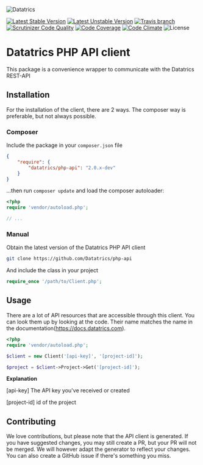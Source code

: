 ![Datatrics](https://www.datatrics.com/wp-content/themes/datatrics/assets/img/logo/logo.png)

[![Latest Stable Version](https://img.shields.io/packagist/v/datatrics/php-api.svg)](https://packagist.org/packages/datatrics/php-api)
[![Latest Unstable Version](http://img.shields.io/packagist/vpre/datatrics/php-api.svg)](https://packagist.org/packages/datatrics/php-api)
[![Travis branch](https://img.shields.io/travis/Datatrics/php-api/2.0.svg)](https://travis-ci.org/Datatrics/php-api)
[![Scrutinizer Code Quality](https://scrutinizer-ci.com/g/Datatrics/php-api/badges/quality-score.png?b=2.0)](https://scrutinizer-ci.com/g/Datatrics/php-api/?branch=2.0)
[![Code Coverage](https://scrutinizer-ci.com/g/Datatrics/php-api/badges/coverage.png?b=2.0)](https://scrutinizer-ci.com/g/Datatrics/php-api/?branch=2.0)
[![Code Climate](https://img.shields.io/codeclimate/github/datatrics/php-api.svg)](https://codeclimate.com/repos/58fc98489c3fbc02860009e3)
![License](http://img.shields.io/badge/license-MIT-green.svg)

# Datatrics PHP API client
This package is a convenience wrapper to communicate with the Datatrics REST-API

## Installation
For the installation of the client, there are 2 ways. The composer way is preferable, but not always possible.

### Composer
Include the package in your `composer.json` file
``` json
{
    "require": {
        "datatrics/php-api": "2.0.x-dev"
    }
}
```

...then run `composer update` and load the composer autoloader:

``` php
<?php
require 'vendor/autoload.php';

// ...
```

### Manual
Obtain the latest version of the Datatrics PHP API client
``` bash
git clone https://github.com/Datatrics/php-api
```

And include the class in your project
``` php
require_once '/path/to/Client.php';
```

## Usage
There are a lot of API resources that are accessible through this client. You can look them up by looking at the code. Their name matches the name in the documentation(https://docs.datatrics.com).

``` php
<?php
require 'vendor/autoload.php';

$client = new Client('[api-key]', '[project-id]');

$project = $client->Project->Get('[project-id]');
```

__Explanation__

[api-key]
The API key you've received or created

[project-id]
id of the project

## Contributing
We love contributions, but please note that the API client is generated. If you have suggested changes, you may still create a PR, but your PR will not be merged. We will however adapt the generator to reflect your changes. You can also create a GitHub issue if there's something you miss.
